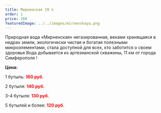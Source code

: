 ```yaml
---
title: Мирненская 19 л
order: 1
price: 160
featuredImage: ../../images/mirnenskaya.png
---
```


Природная вода «Мирненская» негазированная, веками хранящаяся в недрах земли, экологически чистая и богатая полезными микроэлементами, стала доступной для всех, кто заботится о своем здоровье.Вода добывается из артезианской скважины, 11 км от города Симферополя !

**Цена:**

1 бутыль: **<span style="color:red">160 руб.</span>**

2 бутыля: **<span style="color:red">140 руб.</span>**

3-4 бутыля: **<span style="color:red">130 руб.</span>**

5 бутылей и более: **<span style="color:red">120 руб.</span>**
